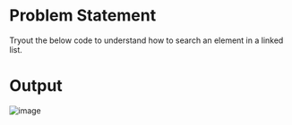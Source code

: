 # Problem Statement

Tryout the below code to understand how to search an element in a linked list.

# Output

![image](https://user-images.githubusercontent.com/97858274/196041552-f55be47d-fb21-4ece-9213-56154d10d1ef.png)

